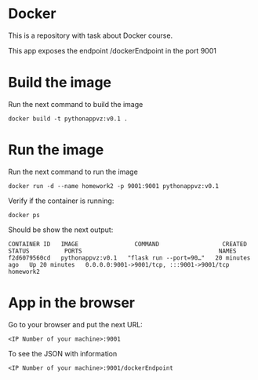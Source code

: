 # Docker
This is a repository with task about Docker course.

This app exposes the endpoint /dockerEndpoint in the port 9001

# Build the image
Run the next command to build the image

```
docker build -t pythonappvz:v0.1 .
```

# Run the image
Run the next command to run the image
```
docker run -d --name homework2 -p 9001:9001 pythonappvz:v0.1
```
Verify if the container is running:
```
docker ps
```
Should be show the next output:
```
CONTAINER ID   IMAGE                COMMAND                  CREATED          STATUS          PORTS                                       NAMES
f2d6079560cd   pythonappvz:v0.1   "flask run --port=90…"   20 minutes ago   Up 20 minutes   0.0.0.0:9001->9001/tcp, :::9001->9001/tcp   homework2
```

# App in the browser
Go to your browser and put the next URL:
```
<IP Number of your machine>:9001
```
To see the JSON with information
```
<IP Number of your machine>:9001/dockerEndpoint
```
